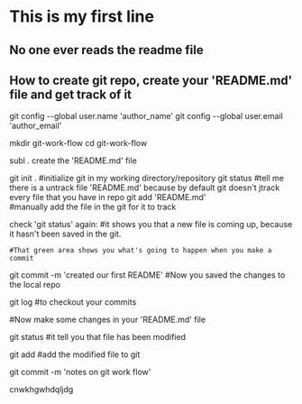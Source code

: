 # This is my first line 

No one ever reads the readme file 
--------
How to create git repo, create your 'README.md' file and get track of it
---------

git config --global user.name 'author_name'
git config --global user.email 'author_email'

mkdir git-work-flow
cd git-work-flow

subl .
create the 'README.md' file

git init . #initialize git in my working directory/repository
git status
	#tell me there is a untrack file 'README.md' because by default git doesn't jtrack every file that you have in repo
git add 'README.md'  
	#manually add the file in the git for it to track

check 'git status' again:
	#it shows you that a new file is coming up, because it hasn't been saved in the git.

	#That green area shows you what's going to happen when you make a commit

git commit -m 'created our first README'
	#Now you saved the changes to the local repo

git log
	#to checkout your commits


#Now make some changes in your 'README.md' file

git status
	#it tell you that file has been modified

git add
	#add the modified file to git

git commit -m 'notes on git work flow'


cnwkhgwhdqljdg